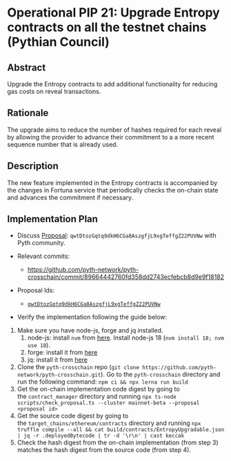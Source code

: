 # Operational PIP 21: Upgrade Entropy contracts on all the testnet chains (Pythian Council)

## Abstract

Upgrade the Entropy contracts to add additional functionality for reducing gas costs on reveal transactions.

## Rationale

The upgrade aims to reduce the number of hashes required for each reveal by allowing the provider to advance their commitment to a a more recent sequence number that is already used.

## Description

The new feature implemented in the Entropy contracts is accompanied by the changes in Fortuna service that periodically checks the on-chain state and advances the commitment if necessary.

## Implementation Plan
* Discuss [Proposal](https://proposals.pyth.network/?tab=proposals&proposal=qwtDtozGqtq9dkH6CGa8AszgfjL9xgTeffgZ22PUVNw): `qwtDtozGqtq9dkH6CGa8AszgfjL9xgTeffgZ22PUVNw` with Pyth community.

* Relevant commits:
    * https://github.com/pyth-network/pyth-crosschain/commit/89664442760fd358dd2743ecfebcb8d9e9f18182

* Proposal Ids:
    * [`qwtDtozGqtq9dkH6CGa8AszgfjL9xgTeffgZ22PUVNw`](https://proposals.pyth.network/?tab=proposals&proposal=qwtDtozGqtq9dkH6CGa8AszgfjL9xgTeffgZ22PUVNw)

* Verify the implementation following the guide below:

1. Make sure you have node-js, forge and jq installed.
    1. node-js: install `nvm` from [here](https://github.com/nvm-sh/nvm). Install node-js 18 (`nvm install 18; nvm use 18`).
    2. forge: install it from [here](https://getfoundry.sh/)
    3. jq: install it from [here](https://jqlang.github.io/jq/)
2. Clone the `pyth-crosschain` repo (`git clone https://github.com/pyth-network/pyth-crosschain.git`). Go to the `pyth-crosschain` directory and run the following command: `npm ci && npx lerna run build`
3. Get the on-chain implementation code digest by going to the `contract_manager` directory and running `npx ts-node scripts/check_proposal.ts --cluster mainnet-beta --proposal <proposal id>`
4. Get the source code digest by going to the `target_chains/ethereum/contracts` directory and running `npx truffle compile --all && cat build/contracts/EntropyUpgradable.json | jq -r .deployedBytecode | tr -d '\r\n' | cast keccak`
5. Check the hash digest from the on-chain implementation (from step 3) matches the hash digest from the source code (from step 4).
